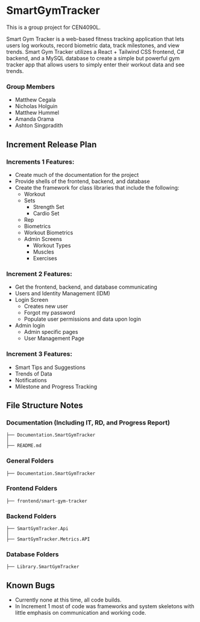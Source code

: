 # SmartGymTracker

This is a group project for CEN4090L.

Smart Gym Tracker is a web-based fitness tracking application that lets users log workouts, record biometric data, track milestones, and view trends. Smart Gym Tracker utilizes a React + Tailwind CSS frontend, C# backend, and a MySQL database to create a simple but powerful gym tracker app that allows users to simply enter their workout data and see trends. 

### Group Members
  * Matthew Cegala
  * Nicholas Holguin
  * Matthew Hummel
  * Amanda Orama
  * Ashton Singpradith

## Increment Release Plan
### Increments 1 Features:

* Create much of the documentation for the project
* Provide shells of the frontend, backend, and database
* Create the framework for class libraries that include the following:
    * Workout
    * Sets
        * Strength Set
        * Cardio Set
    * Rep
    * Biometrics
    * Workout Biometrics
    * Admin Screens
        * Workout Types
        * Muscles
        * Exercises

### Increment 2 Features:

* Get the frontend, backend, and database communicating
* Users and Identity Management (IDM)
* Login Screen
    * Creates new user
    * Forgot my password
    * Populate user permissions and data upon login
* Admin login
    * Admin specific pages
    * User Management Page

### Increment 3 Features:

* Smart Tips and Suggestions
* Trends of Data
* Notifications
* Milestone and Progress Tracking

## File Structure Notes
### Documentation (Including IT, RD, and Progress Report)
```
├── Documentation.SmartGymTracker
│
├── README.md
```
### General Folders
```
├── Documentation.SmartGymTracker
```
### Frontend Folders
```
├── frontend/smart-gym-tracker
```
### Backend Folders
```
├── SmartGymTracker.Api
│
├── SmartGymTracker.Metrics.API
```
### Database Folders
```
├── Library.SmartGymTracker
```

## Known Bugs
* Currently none at this time, all code builds.
* In Increment 1 most of code was frameworks and system skeletons with little emphasis on communication and working code.
